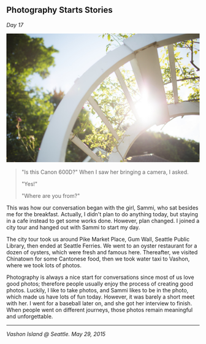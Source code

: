 ## Photography Starts Stories

*Day 17*

![](../../images/photography.jpg)

> "Is this Canon 600D?" When I saw her bringing a camera, I asked.
>
> "Yes!"
>
> "Where are you from?"

This was how our conversation began with the girl, Sammi, who sat besides me for the breakfast. Actually, I didn't plan to do anything today, but staying in a cafe instead to get some works done. However, plan changed. I joined a city tour and hanged out with Sammi to start my day.

The city tour took us around Pike Market Place, Gum Wall, Seattle Public Library, then ended at Seattle Ferries. We went to an oyster restaurant for a dozen of oysters, which were fresh and famous here. Thereafter, we visited Chinatown for some Cantonese food, then we took water taxi to Vashon, where we took lots of photos.

Photography is always a nice start for conversations since most of us love good photos; therefore people usually enjoy the process of creating good photos. Luckily, I like to take photos, and Sammi likes to be in the photo, which made us have lots of fun today. However, it was barely a short meet with her. I went for a baseball later on, and she got her interview to finish. When people went on different journeys, those photos remain meaningful and unforgettable.

---

*Vashon Island @ Seattle. May 29, 2015*
